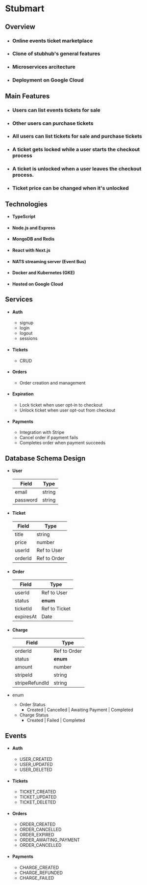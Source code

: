 # Stubmart

## Overview

- ### Online events ticket marketplace
- ### Clone of stubhub's general features
- ### Microservices arcitecture
- ### Deployment on Google Cloud

## Main Features

- ### Users can list events tickets for sale
- ### Other users can purchase tickets
- ### All users can list tickets for sale and purchase tickets
- ### A ticket gets locked while a user starts the checkout process
- ### A ticket is unlocked when a user leaves the checkout process.
- ### Ticket price can be changed when it's unlocked

## Technologies

- #### TypeScript
- #### Node.js and Express
- #### MongoDB and Redis
- #### React with Next.js
- #### NATS streaming server (Event Bus)
- #### Docker and Kubernetes (GKE)
- #### Hosted on Google Cloud

## Services

- #### Auth
  - signup
  - login
  - logout
  - sessions
- #### Tickets
  - CRUD
- #### Orders
  - Order creation and management
- #### Expiration
  - Lock ticket when user opt-in to checkout
  - Unlock ticket when user opt-out from checkout
- #### Payments
  - Integration with Stripe
  - Cancel order if payment fails
  - Completes order when payment succeeds

## Database Schema Design

- #### User

  | Field    | Type   |
  | -------- | ------ |
  | email    | string |
  | password | string |

- #### Ticket

  | Field   | Type         |
  | ------- | ------------ |
  | title   | string       |
  | price   | number       |
  | userId  | Ref to User  |
  | orderId | Ref to Order |

- #### Order

  | Field     | Type          |
  | --------- | ------------- |
  | userId    | Ref to User   |
  | status    | **enum**      |
  | ticketId  | Ref to Ticket |
  | expiresAt | Date          |

- #### Charge

  | Field          | Type         |
  | -------------- | ------------ |
  | orderId        | Ref to Order |
  | status         | **enum**     |
  | amount         | number       |
  | stripeId       | string       |
  | stripeRefundId | string       |

- enum
  - Order Status
    - Created | Cancelled | Awaiting Payment | Completed
  - Charge Status
    - Created | Failed | Completed

## Events

- #### Auth
  - USER_CREATED
  - USER_UPDATED
  - USER_DELETED
- #### Tickets
  - TICKET_CREATED
  - TICKET_UPDATED
  - TICKET_DELETED
- #### Orders
  - ORDER_CREATED
  - ORDER_CANCELLED
  - ORDER_EXPIRED
  - ORDER_AWAITING_PAYMENT
  - ORDER_CANCELLED
- #### Payments
  - CHARGE_CREATED
  - CHARGE_REFUNDED
  - CHARGE_FAILED
